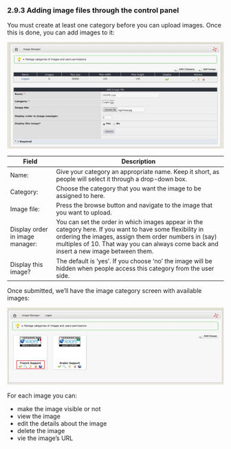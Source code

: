 ### 2.9.3	Adding image files through the control panel

You must create at least one category before you can upload images. Once this is done, you can add images to it:

![img_80.jpg](../assets/img_80.jpg)   

|Field|	Description|
| -- | -- |
|Name:|	Give your category an appropriate name. Keep it short, as people will select it through a drop-down box.|
|Category:|	Choose the category that you want the image to be assigned to here.|
|Image file:|	Press the browse button and navigate to the image that you want to upload.|
|Display order in image manager:|	You can set the order in which images appear in the category here. If you want to have some flexibility in ordering the images, assign them order numbers in (say) multiples of 10. That way you can always come back and insert a new image between them.|
|Display this image?|	The default is ‘yes’. If you choose ‘no’ the image will be hidden when people access this category from the user side.|

Once submitted, we’ll have the image category screen with available images:

![img_81.jpg](../assets/img_81.jpg)  
 
For each image you can:
-	make the image visible or not
-	view the image
-	edit the details about the image
-	delete the image
-	vie the image’s URL
